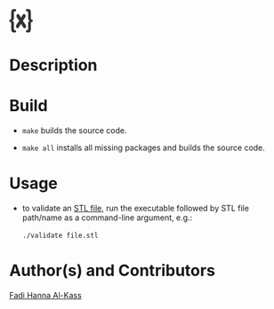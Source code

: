 <img src="../.interface/imgs/syntax.png" alt="Syntax Icon" height="42" width="42">


Description
===========

Build
=====
* `make` builds the source code.

* `make all` installs all missing packages and builds the source code.


Usage
=====
* to validate an [STL file](http://bastech.com/sla/techtips/stlfiles.asp), run the executable followed by STL file path/name as a command-line argument, e.g.:

	`./validate file.stl`


Author(s) and Contributors
========================
[Fadi Hanna Al-Kass](http://fadialkass.blogspot.com)
